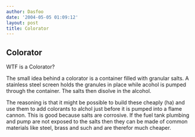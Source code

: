 ```yaml
---
author: Dasfoo
date: '2004-05-05 01:09:12'
layout: post
title: Colorator
---
```


Colorator
---
WTF is a Colorator?

The small idea behind a colorator is a container filled with granular salts.  A stainless steel screen holds the granules in place while acohol is pumped through the container.  The salts then disolve in the alcohol.

The reasoning is that it might be possible to build these cheaply (ha) and use them to add colorants to alchol just before it is pumped into a flame cannon.  This is good because salts are corrosive.  If the fuel tank plumbing and pump are not exposed to the salts then they can be made of common materials like steel, brass and such and are therefor much cheaper.

